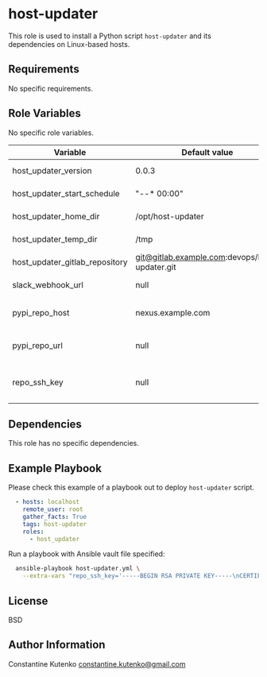 # host-updater

This role is used to install a Python script ```host-updater``` and its dependencies on Linux-based hosts.

## Requirements

No specific requirements.

## Role Variables

No specific role variables.

| Variable | Default value | Description |
| ---------| ------------- | ----------- |
| host_updater_version           | 0.0.3 | Specifiles the version of ```host-updater``` script to be deployed |
| host_updater_start_schedule    | "*-*-* 00:00" | Specifies the certain time when the the script is started |
| host_updater_home_dir          | /opt/host-updater | Defines a directory where the script is installed |
| host_updater_temp_dir          | /tmp | Defines a directory where temporary files are created |
| host_updater_gitlab_repository | git@gitlab.example.com:devops/host-updater.git | Specifies a git repository with ```host-updater``` script |
| slack_webhook_url              | null | Specifies a Slack webhook to send notification to |
| pypi_repo_host                 | nexus.example.com | Specifies an FQDN of host where a local PyPi repository can be found |
| pypi_repo_url                  | null | Specifies an URL to a local PyPi repository where packages can be installed from |
| repo_ssh_key                   | null | Specifies an RSA private key to clone a repository with  ```host-updater``` from URL specified in ```host_updater_gitlab_repository``` |

## Dependencies

This role has no specific dependencies.

## Example Playbook

Please check this example of a playbook out to deploy ```host-updater``` script.

```yaml
  - hosts: localhost
    remote_user: root
    gather_facts: True
    tags: host-updater
    roles:
      - host_updater
```

Run a playbook with Ansible vault file specified:

```bash
  ansible-playbook host-updater.yml \
    --extra-vars "repo_ssh_key='-----BEGIN RSA PRIVATE KEY-----\nCERTIFICATE\n-----END RSA PRIVATE KEY-----\n'"
```

## License

BSD

## Author Information

Constantine Kutenko <constantine.kutenko@gmail.com>
